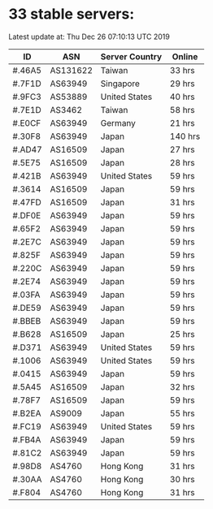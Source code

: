 # 33 stable servers:

Latest update at: Thu Dec 26 07:10:13 UTC 2019

| ID | ASN | Server Country | Online |
| -- | --- | -------------- | ------ |
| #.46A5 | AS131622 | Taiwan | 33 hrs |
| #.7F1D | AS63949 | Singapore | 29 hrs |
| #.9FC3 | AS53889 | United States | 40 hrs |
| #.7E1D | AS3462 | Taiwan | 58 hrs |
| #.E0CF | AS63949 | Germany | 21 hrs |
| #.30F8 | AS63949 | Japan | 140 hrs |
| #.AD47 | AS16509 | Japan | 27 hrs |
| #.5E75 | AS16509 | Japan | 28 hrs |
| #.421B | AS63949 | United States | 59 hrs |
| #.3614 | AS16509 | Japan | 59 hrs |
| #.47FD | AS16509 | Japan | 31 hrs |
| #.DF0E | AS63949 | Japan | 59 hrs |
| #.65F2 | AS63949 | Japan | 59 hrs |
| #.2E7C | AS63949 | Japan | 59 hrs |
| #.825F | AS63949 | Japan | 59 hrs |
| #.220C | AS63949 | Japan | 59 hrs |
| #.2E74 | AS63949 | Japan | 59 hrs |
| #.03FA | AS63949 | Japan | 59 hrs |
| #.DE59 | AS63949 | Japan | 59 hrs |
| #.BBEB | AS63949 | Japan | 59 hrs |
| #.B628 | AS16509 | Japan | 25 hrs |
| #.D371 | AS63949 | United States | 59 hrs |
| #.1006 | AS63949 | United States | 59 hrs |
| #.0415 | AS63949 | Japan | 59 hrs |
| #.5A45 | AS16509 | Japan | 32 hrs |
| #.78F7 | AS16509 | Japan | 59 hrs |
| #.B2EA | AS9009 | Japan | 55 hrs |
| #.FC19 | AS63949 | United States | 59 hrs |
| #.FB4A | AS63949 | Japan | 59 hrs |
| #.81C2 | AS63949 | Japan | 59 hrs |
| #.98D8 | AS4760 | Hong Kong | 31 hrs |
| #.30AA | AS4760 | Hong Kong | 30 hrs |
| #.F804 | AS4760 | Hong Kong | 31 hrs |

